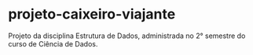 # projeto-caixeiro-viajante
Projeto da disciplina Estrutura de Dados, administrada no 2° semestre do curso de Ciência de Dados.
